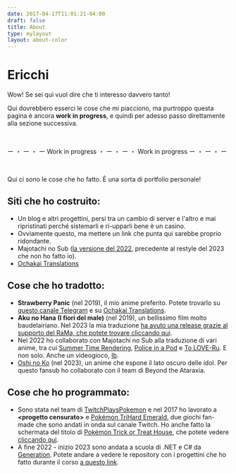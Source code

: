 ```yaml
---
date: 2017-04-17T11:01:21-04:00
draft: false
title: About
type: mylayout
layout: about-color
---
```

# Ericchi

Wow! Se sei qui vuol dire che ti interesso davvero tanto!

Qui dovrebbero esserci le cose che mi piacciono, ma purtroppo questa pagina è ancora **work in progress**, e quindi per adesso passo direttamente alla sezione successiva.

&nbsp;

<p class="center grechetta">ー ・ ー ・ ー Work in progress ・ ー ・ ー ・ Work in progress ー ・ ー ・ ー</p>


&nbsp;

Qui ci sono le cose che ho fatto. È una sorta di portfolio personale!

## Siti che ho costruito:
- Un blog e altri progettini, persi tra un cambio di server e l'altro e mai ripristinati perché sistemarli e ri-upparli bene è un casino.
- Ovviamente questo, ma mettere un link che punta qui sarebbe proprio ridondante.
- Majotachi no Sub ([la versione del 2022](https://web.archive.org/web/20230415190507/https://majotachinosub.com/), precedente al restyle del 2023 che non ho fatto io).
- [Ochakai Translations](https://www.ochakaitranslations.com)


## Cose che ho tradotto:
- **Strawberry Panic** (nel 2019), il mio anime preferito. Potete trovarlo 
su [questo canale Telegram](https://t.me/EricchiFansub) e su [Ochakai Translations](https://www.ochakaitranslations.com/details/strawberry-panic/).
- **Aku no Hana (I fiori del male)** (nel 2019), un bellissimo film molto baudelairiano. Nel 2023 la mia traduzione [ha avuto una release grazie al supporto del RaMa, che potete trovare cliccando qui](https://ramaorientalfansub.tv/drama/aku-no-hana/).
- Nel 2022 ho collaborato con Majotachi no Sub alla traduzione di vari anime, tra cui [Summer Time Rendering](https://majotachinosub.com/anime/summer-time-rendering.html), [Police in a Pod](https://majotachinosub.com/anime/hakozume-kouban-joshi-no-gyakushuu.html) e [To LOVE-Ru](https://majotachinosub.com/anime/to-love-ru.html). E non solo. Anche un videogioco, [Ib](https://majotachinosub.com/videogiochi/ib.html).
- [Oshi no Ko](https://www.ochakaitranslations.com/details/oshi-no-ko/) (nel 2023), un anime che espone il lato oscuro delle idol. Per questo fansub ho collaborato con il team di Beyond the Ataraxia.


## Cose che ho programmato:
- Sono stata nel team di [TwitchPlaysPokemon](https://twitch.tv/TwitchPlaysPokemon) e nel 2017 ho lavorato a **\<progetto censurato\>** e [Pokémon TriHard Emerald](https://github.com/tustin2121/trihard-emerald), due giochi fan-made che sono andati in onda sul canale Twitch. Ho anche fatto la schermata del titolo di [Pokémon Trick or Treat House](https://github.com/TwitchPlaysPokemon/trick-or-treat-house/), che potete vedere [cliccando qui](pkmn-toth-title.webp).
- A fine 2022 - inizio 2023 sono andata a scuola di .NET e C# da [Generation](https://italy.generation.org). Potete andare a vedere le repository con i progettini che ho fatto durante il corso [a questo link](https://github.com/DOITA07-Ericchi).
